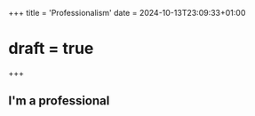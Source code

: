 +++
title = 'Professionalism'
date = 2024-10-13T23:09:33+01:00
# draft = true
+++


## I'm a professional
